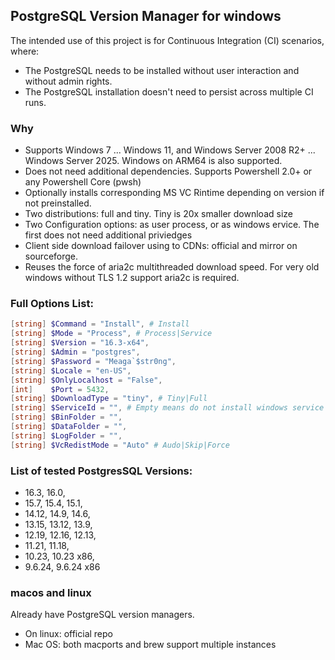 ## PostgreSQL Version Manager for windows
The intended use of this project is for Continuous Integration (CI) scenarios, where:
- The PostgreSQL needs to be installed without user interaction and without admin rights.
- The PostgreSQL installation doesn't need to persist across multiple CI runs.

### Why
- Supports Windows 7 ... Windows 11, and Windows Server 2008 R2+ ... Windows Server 2025. Windows on ARM64 is also supported.
- Does not need additional dependencies. Supports Powershell 2.0+ or any Powershell Core (pwsh)
- Optionally installs corresponding MS VC Rintime depending on version if not preinstalled.
- Two distributions: full and tiny. Tiny is 20x smaller download size
- Two Configuration options: as user process, or as windows ervice. The first does not need additional priviedges
- Client side download failover using to CDNs: official and mirror on sourceforge.
- Reuses the force of aria2c multithreaded download speed. For very old windows without TLS 1.2 support aria2c is required.

### Full Options List:
```powershell
[string] $Command = "Install", # Install
[string] $Mode = "Process", # Process|Service
[string] $Version = "16.3-x64",
[string] $Admin = "postgres",
[string] $Password = "Meaga`$str0ng",
[string] $Locale = "en-US",
[string] $OnlyLocalhost = "False",
[int]    $Port = 5432,
[string] $DownloadType = "tiny", # Tiny|Full
[string] $ServiceId = "", # Empty means do not install windows service
[string] $BinFolder = "",
[string] $DataFolder = "",
[string] $LogFolder = "",
[string] $VcRedistMode = "Auto" # Audo|Skip|Force
```

### List of tested PostgresSQL Versions:
 - 16.3, 16.0,
 - 15.7, 15.4, 15.1,
 - 14.12, 14.9, 14.6,
 - 13.15, 13.12, 13.9,
 - 12.19, 12.16, 12.13,
 - 11.21, 11.18,
 - 10.23, 10.23 x86,
 - 9.6.24, 9.6.24 x86

### macos and linux
Already have PostgreSQL version managers.
- On linux: official repo
- Mac OS: both macports and brew support multiple instances
